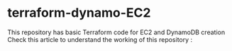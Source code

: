 # terraform-dynamo-EC2
This repository has basic Terraform code for EC2 and DynamoDB creation 
Check this article to understand the working of this repository : 